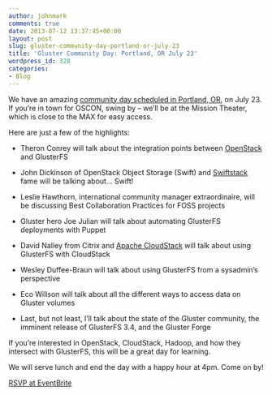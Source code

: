 ```yaml
---
author: johnmark
comments: true
date: 2013-07-12 13:37:45+00:00
layout: post
slug: gluster-community-day-portland-or-july-23
title: 'Gluster Community Day: Portland, OR July 23'
wordpress_id: 328
categories:
- Blog
---
```


We have an amazing [community day scheduled in Portland, OR](http://glusterday-pdx.eventbrite.com/), on July 23. If you’re in town for OSCON, swing by – we’ll be at the Mission Theater, which is close to the MAX for easy access.

Here are just a few of the highlights:

	
  * Theron Conrey will talk about the integration points between [OpenStack](http://www.openstack.org/) and GlusterFS

	
  * John Dickinson of OpenStack Object Storage (Swift) and [Swiftstack](http://www.swiftstack.com/) fame will be talking about… Swift!

	
  * Leslie Hawthorn, international community manager extraordinaire, will be discussing Best Collaboration Practices for FOSS projects

	
  * Gluster hero Joe Julian will talk about automating GlusterFS deployments with Puppet

	
  * David Nalley from Citrix and [Apache CloudStack](http://cloudstack.apache.org/) will talk about using GlusterFS with CloudStack

	
  * Wesley Duffee-Braun will talk about using GlusterFS from a sysadmin’s perspective

	
  * Eco Willson will talk about all the different ways to access data on Gluster volumes

	
  * Last, but not least, I’ll talk about the state of the Gluster community, the imminent release of GlusterFS 3.4, and the Gluster Forge

If you’re interested in OpenStack, CloudStack, Hadoop, and how they intersect with GlusterFS, this will be a great day for learning.

We will serve lunch and end the day with a happy hour at 4pm. Come on by!

[RSVP at EventBrite](http://glusterday-pdx.eventbrite.com/)
